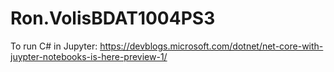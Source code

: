 # Ron.VolisBDAT1004PS3

To run C# in Jupyter: https://devblogs.microsoft.com/dotnet/net-core-with-juypter-notebooks-is-here-preview-1/

